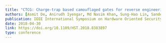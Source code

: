 ```yaml
---
title: "CTCG: Charge-trap based camouflaged gates for reverse engineering prevention"
authors: [Asmit De, Anirudh Iyengar, Md Nasim Khan, Sung-Hao Lin, Sandeep Thirumala, Swaroop Ghosh, Sumeet Gupta]
publication: IEEE International Symposium on Hardware Oriented Security and Trust (HOST)
date: 2018-04-30
link: https://doi.org/10.1109/HST.2018.8383897
type: conference
---
```

